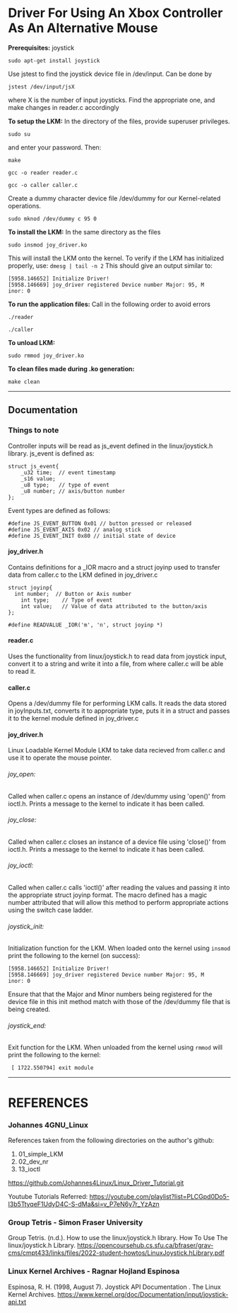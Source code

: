 # Driver For Using An Xbox Controller As An Alternative Mouse

**Prerequisites:**  joystick
```
sudo apt-get install joystick
```

Use jstest to find the joystick device file in /dev/input. Can be done by
```
jstest /dev/input/jsX
```
where X is the number of input joysticks. Find the appropriate one, and make changes in reader.c accordingly

**To setup the LKM:**
In the directory of the files, provide superuser privileges.
```
sudo su
```
and enter your password. Then:
```
make
```
```
gcc -o reader reader.c
```
```
gcc -o caller caller.c
```

Create a dummy character device file /dev/dummy for our Kernel-related operations. 
```
sudo mknod /dev/dummy c 95 0
```

**To install the LKM:**
In the same directory as the files
```
sudo insmod joy_driver.ko
```

This will install the LKM onto the kernel. To verify if the LKM has initialized properly, use: ```dmesg | tail -n 2```
This should give an output similar to:
```
[5958.146652] Initialize Driver!
[5958.146669] joy_driver registered Device number Major: 95, M
inor: 0
```

**To run the application files:**
Call in the following order to avoid errors
```
./reader
```
```
./caller
```

**To unload LKM:**
```
sudo rmmod joy_driver.ko
```

**To clean files made during .ko generation:**
```
make clean
```
___________________________________________________________________
## Documentation

### Things to note
Controller inputs will be read as js_event defined in the linux/joystick.h library.
js_event is defined as:
```
struct js_event{
    _u32 time;  // event timestamp
    _s16 value;
    _u8 type;   // type of event
    _u8 number; // axis/button number
};
```
Event types are defined as follows:
```
#define JS_EVENT_BUTTON 0x01 // button pressed or released
#define JS_EVENT_AXIS 0x02 // analog stick
#define JS_EVENT_INIT 0x80 // initial state of device
```

#### joy_driver.h 
Contains definitions for a _IOR macro and a struct joyinp used to transfer data from caller.c to the LKM defined in joy_driver.c
```
struct joyinp{
  int number;  // Button or Axis number
	int type;    // Type of event
	int value;   // Value of data attributed to the button/axis
};
```

```
#define READVALUE _IOR('m', 'n', struct joyinp *)
```


#### reader.c
Uses the functionality from linux/joystick.h to read data from 
joystick input, convert it to a string and write it into a file,
from where caller.c will be able to read it.

#### caller.c
Opens a /dev/dummy file for performing LKM calls. It reads the 
data stored in joyInputs.txt, converts it to appropriate type, 
puts it in a struct and passes it to the kernel module defined in joy_driver.c

#### joy_driver.h
Linux Loadable Kernel Module LKM to take data recieved from caller.c
	and use it to operate the mouse pointer.

 ###### joy_open: 
  Called when caller.c opens an instance of /dev/dummy using 'open()' from ioctl.h. Prints a message to the kernel to indicate it has been called.
  ###### joy_close: 
  Called when caller.c closes an instance of a device file using 'close()' from ioctl.h. Prints a message to the kernel to indicate it has been called.
  ###### joy_ioctl: 
  Called when caller.c calls 'ioctl()' after reading the values and passing it into the appropriate struct joyinp format. The macro defined has a magic number attributed that will allow this method to perform appropriate actions using the switch case ladder.
###### joystick_init:
Initialization function for the LKM. When loaded onto the kernel using ```insmod``` print the following to the kernel (on success):
```
[5958.146652] Initialize Driver!
[5958.146669] joy_driver registered Device number Major: 95, M
inor: 0
```
Ensure that that the Major and Minor numbers being registered for the device file in this init method match with those of the /dev/dummy file that is being created.
###### joystick_end:
Exit function for the LKM. When unloaded from the kernel using ```rmmod``` will print the following to the kernel: 
```
 [ 1722.550794] exit module
```
______________________________________
# REFERENCES
### Johannes 4GNU_Linux
References taken from the following directories on the author's github:
1. 01_simple_LKM
2. 02_dev_nr
3. 13_ioctl

https://github.com/Johannes4Linux/Linux_Driver_Tutorial.git   

Youtube Tutorials Referred: https://youtube.com/playlist?list=PLCGpd0Do5-I3b5TtyqeF1UdyD4C-S-dMa&si=v_P7eN6y7r_YzAzn   

### Group Tetris - Simon Fraser University
Group Tetris. (n.d.). How to use the linux/joystick.h library. How To Use The linux/joystick.h Library. https://opencoursehub.cs.sfu.ca/bfraser/grav-cms/cmpt433/links/files/2022-student-howtos/LinuxJoystick.hLibrary.pdf  

### Linux Kernel Archives - Ragnar Hojland Espinosa
Espinosa, R. H. (1998, August 7). Joystick API Documentation . The Linux Kernel Archives. https://www.kernel.org/doc/Documentation/input/joystick-api.txt

